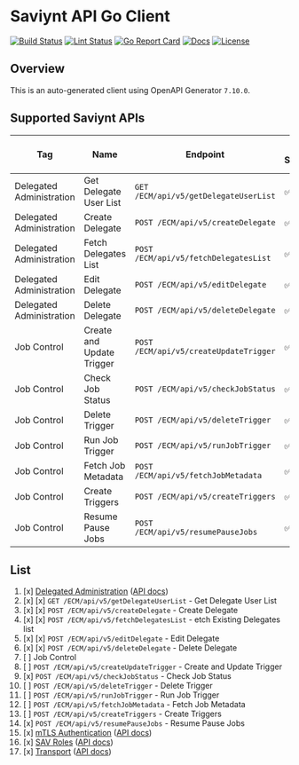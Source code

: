 # Saviynt API Go Client

[![Build Status][build-status-svg]][build-status-link]
[![Lint Status][lint-status-svg]][lint-status-link]
[![Go Report Card][goreport-svg]][goreport-link]
[![Docs][docs-godoc-svg]][docs-godoc-link]
[![License][license-svg]][license-link]

 [build-status-svg]: https://github.com/grokify/saviynt-api-go-client/workflows/test/badge.svg
 [build-status-link]: https://github.com/grokify/saviynt-api-go-client/actions/workflows/test.yaml
 [lint-status-svg]: https://github.com/grokify/saviynt-api-go-client/workflows/lint/badge.svg
 [lint-status-link]: https://github.com/grokify/saviynt-api-go-client/actions/workflows/lint.yaml
 [goreport-svg]: https://goreportcard.com/badge/github.com/grokify/saviynt-api-go-client
 [goreport-link]: https://goreportcard.com/report/github.com/grokify/saviynt-api-go-client
 [docs-godoc-svg]: https://pkg.go.dev/badge/github.com/grokify/saviynt-api-go-client
 [docs-godoc-link]: https://pkg.go.dev/github.com/grokify/saviynt-api-go-client
 [license-svg]: https://img.shields.io/badge/license-MIT-blue.svg
 [license-link]: https://github.com/grokify/saviynt-api-go-client/blob/master/LICENSE

## Overview

This is an auto-generated client using OpenAPI Generator `7.10.0`.

## Supported Saviynt APIs

| Tag | Name | Endpoint | In Spec | Test: cURL | Test: OpenAPI Generator | Test: Automated |
| - | - | - | - | - | - | - |
| Delegated Administration | Get Delegate User List | `GET /ECM/api/v5/getDelegateUserList` | :white_check_mark: | :white_check_mark: | :white_check_mark: | :x: |
| Delegated Administration | Create Delegate | `POST /ECM/api/v5/createDelegate` | :white_check_mark: | :white_check_mark: | :white_check_mark: | :x: |
| Delegated Administration | Fetch Delegates List | `POST /ECM/api/v5/fetchDelegatesList` | :white_check_mark: | :white_check_mark: | :white_check_mark: | :x: |
| Delegated Administration | Edit Delegate | `POST /ECM/api/v5/editDelegate` | :white_check_mark: | :white_check_mark: | :white_check_mark: | :x: |
| Delegated Administration | Delete Delegate | `POST /ECM/api/v5/deleteDelegate` | :white_check_mark: | :white_check_mark: | :white_check_mark: | :x: |
| Job Control | Create and Update Trigger | `POST /ECM/api/v5/createUpdateTrigger` | :white_check_mark: | :x: | :x: | :x: |
| Job Control | Check Job Status | `POST /ECM/api/v5/checkJobStatus` | :white_check_mark: | :white_check_mark: | :white_check_mark: | :x: |
| Job Control | Delete Trigger | `POST /ECM/api/v5/deleteTrigger` | :white_check_mark: | :x: | :x: | :x: |
| Job Control | Run Job Trigger | `POST /ECM/api/v5/runJobTrigger` | :white_check_mark: | :x: | :x: | :x: |
| Job Control | Fetch Job Metadata | `POST /ECM/api/v5/fetchJobMetadata` | :white_check_mark: | :x: | :x: | :x: |
| Job Control | Create Triggers | `POST /ECM/api/v5/createTriggers` | :white_check_mark: | :x: | :x: | :x: |
| Job Control | Resume Pause Jobs | `POST /ECM/api/v5/resumePauseJobs` | :white_check_mark: | :white_check_mark: | :white_check_mark: | :x: |

## List

1. [x] [Delegated Administration](https://pkg.go.dev/github.com/grokify/saviynt-api-go-client/delegatedadministration) ([API docs](https://grokify.github.io/saviynt-api-go-client/api_delegatedadministration.html))
  1. [x] [x] `GET /ECM/api/v5/getDelegateUserList` - Get Delegate User List
  1. [x] [x] `POST /ECM/api/v5/createDelegate` - Create Delegate
  1. [x] [x] `POST /ECM/api/v5/fetchDelegatesList` - etch Existing Delegates list
  1. [x] [x] `POST /ECM/api/v5/editDelegate` - Edit Delegate
  1. [x] [x] `POST /ECM/api/v5/deleteDelegate` - Delete Delegate
1. [ ] Job Control
  1. [ ] `POST /ECM/api/v5/createUpdateTrigger` - Create and Update Trigger
  1. [x] `POST /ECM/api/v5/checkJobStatus` - Check Job Status
  1. [ ] `POST /ECM/api/v5/deleteTrigger` - Delete Trigger
  1. [ ] `POST /ECM/api/v5/runJobTrigger` - Run Job Trigger
  1. [ ] `POST /ECM/api/v5/fetchJobMetadata` - Fetch Job Metadata
  1. [ ] `POST /ECM/api/v5/createTriggers` - Create Triggers
  1. [x] `POST /ECM/api/v5/resumePauseJobs` - Resume Pause Jobs
1. [x] [mTLS Authentication](https://pkg.go.dev/github.com/grokify/saviynt-api-go-client/mtlsauthentication) ([API docs](https://grokify.github.io/saviynt-api-go-client/api_mtlsauthentication.html))
1. [x] [SAV Roles](https://pkg.go.dev/github.com/grokify/saviynt-api-go-client/savroles) ([API docs](https://grokify.github.io/saviynt-api-go-client/api_savroles.html))
1. [x] [Transport](https://pkg.go.dev/github.com/grokify/saviynt-api-go-client/transport) ([API docs](https://grokify.github.io/saviynt-api-go-client/api_transport.html))
